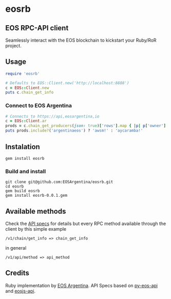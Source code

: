 # eosrb
## EOS RPC-API client

Seamlessly interact with the EOS blockchain to kickstart your Ruby/RoR project.

## Usage

```ruby
require 'eosrb'

# Defaults to EOS::Client.new('http://localhost:8888')
c = EOS::Client.new
puts c.chain_get_info
```

### Connect to EOS Argentina

```ruby
# Connects to https://api,eosargentina,io
c = EOS::Client.ar
prods = c.chain_get_producers(json: true)['rows'].map { |p| p['owner'] }
puts prods.include?('argentinaeos') ? 'awsm!' : 'aycaramba!'
```

## Instalation

    gem install eosrb


### Build and install

    git clone git@github.com:EOSArgentina/eosrb.git
    cd eosrb
    gem build eosrb
    gem install eosrb-0.0.1.gem


## Available methods

  Check the [API specs](specs/) for details but every RPC method available through the client by this simple example

    /v1/chain/get_info => chain_get_info

  in general

    /v1/api/method => api_method

## Credits

  Ruby implementation by [EOS Argentina](http://eosargentina.io/). API Specs based on [py-eos-api](https://github.com/Netherdrake/py-eos-api) and [eosjs-api](https://github.com/EOSIO/eosjs-api).
